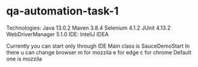 # qa-automation-task-1
Technologies:
  Java 13.0.2
  Maven 3.8.4
  Selenium 4.1.2
  JUnit 4.13.2
  WebDriverManager 5.1.0
IDE:
  InteliJ IDEA

Currently you can start only through IDE
Main class is SauceDemoStart 
In there u can change browser
m for mozzila
e for edge
c for chrome
Default one is mozzila
